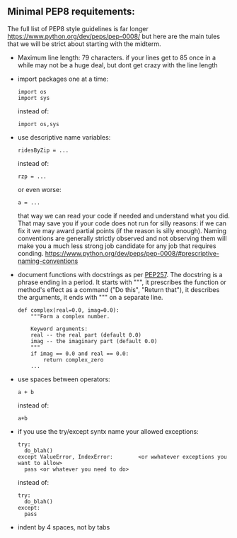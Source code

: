 ## Minimal PEP8 requitements:
The full list of PEP8 style guidelines is far longer https://www.python.org/dev/peps/pep-0008/ but here are the main tules that we will be strict about starting with the midterm.

- Maximum line length: 79 characters.  if your lines get to 85 once in a while may not be a huge deal, but dont get crazy with the line length

- import packages one at a time:
  ```
  import os
  import sys
  ```
  instead of:

  ```
  import os,sys
  ```
- use descriptive name variables:
  ```
  ridesByZip = ...
  ```
  instead of:
  ```
  rzp = ...
  ```
  or even worse:
  ```
  a = ...
  ```
  that way we can read your code if needed and understand what you did. That may save 
  you if your code does not run for silly reasons: if we can fix it we may award partial 
  points (if the reason is silly enough). 
  Naming conventions are generally strictly observed and not observing them will make you a much less strong job candidate for any job that requires conding. https://www.python.org/dev/peps/pep-0008/#prescriptive-naming-conventions
  
- document functions with docstrings as per [PEP257](https://www.python.org/dev/peps/pep-0257/). The docstring is a phrase ending in a period. It starts with """, it prescribes the function or method's effect as a command ("Do this", "Return that"), it describes the arguments, it ends with """ on a separate line.
	```
	def complex(real=0.0, imag=0.0):
    	"""Form a complex number.   

    	Keyword arguments:
    	real -- the real part (default 0.0)
    	imag -- the imaginary part (default 0.0)
    	"""
    	if imag == 0.0 and real == 0.0:
        	return complex_zero
    	...
	```
- use spaces between operators:   
	```
  	a + b
	```
  instead of:
	```
	a+b
  	```
  	
- if you use the try/except syntx name your allowed exceptions:

  ```
  try: 
 	do_blah()
  except ValueError, IndexError:        <or wwhatever exceptions you want to allow>
	pass <or whatever you need to do>
  ```
  instead of: 
  ```
  try: 
    do_blah()
  except:
    pass
  ```
- indent by 4 spaces, not by tabs
